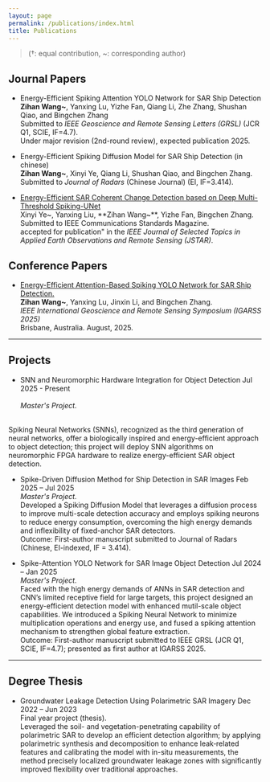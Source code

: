 ```yaml
---
layout: page
permalink: /publications/index.html
title: Publications
---
```


> (†: equal contribution, ~: corresponding author)

## Journal Papers

- Energy-Efficient Spiking Attention YOLO Network for SAR Ship Detection<br>**Zihan Wang~**, Yanxing Lu, Yizhe Fan, Qiang Li, Zhe Zhang, Shushan Qiao, and Bingchen Zhang<br>Submitted to *IEEE Geoscience and Remote Sensing Letters (GRSL)* (JCR Q1, SCIE, IF=4.7).<br>Under major revision (2nd-round review), expected publication 2025.<br>

- Energy-Efficient Spiking Diffusion Model for SAR Ship Detection (in chinese)<br>**Zihan Wang~**, Xinyi Ye, Qiang Li, Shushan Qiao, and Bingchen Zhang.<br>Submitted to *Journal of Radars* (Chinese Journal) (EI, IF=3.414).<br>
  
- [Energy-Efficient SAR Coherent Change Detection based on Deep Multi-Threshold Spiking-UNet](https://doi.org/10.1109/JSTARS.2025.3583058)<br>Xinyi Ye~, Yanxing Liu, **Zihan Wang~**, Yizhe Fan, Bingchen Zhang.<br>Submitted to IEEE Communications Standards Magazine.<br>accepted for publication" in the *IEEE Journal of Selected Topics in Applied Earth Observations and Remote Sensing (JSTAR)*.<br>


## Conference Papers

- [Energy-Efficient Attention-Based Spiking YOLO Network for SAR Ship Detection.](https://arxiv.org/abs/2502.08426)<br>**Zihan Wang~**, Yanxing Lu, Jinxin Li, and Bingchen Zhang.<br>*IEEE International Geoscience and Remote Sensing Symposium (IGARSS 2025)*<br>Brisbane, Australia. August, 2025.<br>


---

## Projects

- SNN and Neuromorphic Hardware Integration for Object Detection  Jul 2025 - Present                              
<br>*Master's Project.*
<br>
Spiking Neural Networks (SNNs), recognized as the third generation of neural networks, offer a biologically inspired and energy-efficient approach to object detection; this project will deploy SNN algorithms on neuromorphic FPGA hardware to realize energy-efficient SAR object detection.<br>


- Spike-Driven Diffusion Method for Ship Detection in SAR Images  Feb 2025 – Jul 2025                           <br>*Master's Project.*<br>
Developed a Spiking Diffusion Model that leverages a diffusion process to improve multi-scale detection accuracy and employs spiking neurons to reduce energy consumption, overcoming the high energy demands and inflexibility of fixed-anchor SAR detectors.<br>Outcome: First-author manuscript submitted to Journal of Radars (Chinese, EI-indexed, IF = 3.414).<br>

- Spike-Attention YOLO Network for SAR Image Object Detection  Jul 2024 – Jan 2025
<br>*Master's Project.*<br>
Faced with the high energy demands of ANNs in SAR detection and CNN’s limited receptive field for large targets, this project designed an energy-efficient detection model with enhanced mutil-scale object capabilities. We introduced a Spiking Neural Network to minimize multiplication operations and energy use, and fused a spiking attention mechanism to strengthen global feature extraction.<br>
Outcome: First-author manuscript submitted to IEEE GRSL (JCR Q1, SCIE, IF=4.7); presented as first author at IGARSS 2025.<br>

---

## Degree Thesis
- Groundwater Leakage Detection Using Polarimetric SAR Imagery Dec 2022 – Jun 2023<br>Final year project (thesis).<br>Leveraged the soil- and vegetation-penetrating capability of polarimetric SAR to develop an efficient detection algorithm; by applying polarimetric synthesis and decomposition to enhance leak‐related features and calibrating the model with in-situ measurements, the method precisely localized groundwater leakage zones with significantly improved flexibility over traditional approaches.



  <br>

<br>